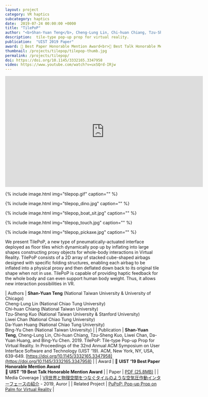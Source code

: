 ```yaml
---
layout: project
category: VR haptics
subcategory: haptics
date:  2019-07-24 00:00:00 +0000
title: "TilePoP"
author: "<b>Shan-Yuan Teng</b>, Cheng-Lung Lin, Chi-huan Chiang, Tzu-Sheng Kuo, Liwei Chan, Da-Yuan Huang, Bing-Yu Chen"
description:  tile-type pop-up prop for virtual reality.
publication:  "UIST 2019 Paper"
award: 🏅 Best Paper Honorable Mention Award<br>🏅 Best Talk Honorable Mention Award
thumbnail: /projects/tilepop/tilepop-thumb.jpg
permalink: /projects/tilepop/
doi: https://doi.org/10.1145/3332165.3347958
video: https://www.youtube.com/watch?v=uxSQrd-IRjw
---
```


<div class="video-wrapper">
  <iframe width="640" height="360" src="https://www.youtube.com/embed/uxSQrd-IRjw" frameborder="0" allowfullscreen></iframe>
</div>

{% include image.html
           img="tilepop.gif"
           caption="" %}

{% include image.html
           img="tilepop_dino.jpg"
           caption="" %}
           
{% include image.html
           img="tilepop_boat_sit.jpg"
           caption="" %}
           
{% include image.html
           img="tilepop_touch.jpg"
           caption="" %}

{% include image.html
           img="tilepop_pickaxe.jpg"
           caption="" %}

We present TilePoP, a new type of pneumatically-actuated interface deployed as floor tiles which dynamically pop up by inflating into large shapes constructing proxy objects for whole-body interactions in Virtual Reality. TilePoP consists of a 2D array of stacked cube-shaped airbags designed with specific folding structures, enabling each airbag to be inflated into a physical proxy and then deflated down back to its original tile shape when not in use. TilePoP is capable of providing haptic feedback for the whole body and can even support human body weight. Thus, it allows new interaction possibilities in VR.

| Authors | **Shan-Yuan Teng** (National Taiwan University & University of Chicago)<br>Cheng-Lung Lin (National Chiao Tung University)<br>Chi-huan Chiang (National Taiwan University)<br>Tzu-Sheng Kuo (National Taiwan University & Stanford University)<br>Liwei Chan (National Chiao Tung University)<br>Da-Yuan Huang (National Chiao Tung University)<br>Bing-Yu Chen (National Taiwan University) |
| Publication | **Shan-Yuan Teng**, Cheng-Lung Lin, Chi-huan Chiang, Tzu-Sheng Kuo, Liwei Chan, Da-Yuan Huang, and Bing-Yu Chen. 2019. TilePoP: Tile-type Pop-up Prop for Virtual Reality. In Proceedings of the 32nd Annual ACM Symposium on User Interface Software and Technology (UIST '19). ACM, New York, NY, USA, 639-649. [https://doi.org/10.1145/3332165.3347958](https://doi.org/10.1145/3332165.3347958) |
| Award | 🏅 **UIST ‘19 Best Paper Honorable Mention Award**<br>🏅 **UIST ‘19 Best Talk Honorable Mention Award**  |
| Paper | [PDF (25.8MB)](tilepop_uist19.pdf) |
| Media Coverage | [VR世界と物理空間をつなぐタイルのような空気圧作動インターフェースの紹介](http://auror.design/tiletypeinterface-tilepop/) - 2019, Auror |
| Related Project | [PuPoP: Pop-up Prop on Palm for Virtual Reality](/projects/pupop) |
